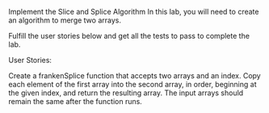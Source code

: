 Implement the Slice and Splice Algorithm
In this lab, you will need to create an algorithm to merge two arrays.

Fulfill the user stories below and get all the tests to pass to complete the lab.

User Stories:

Create a frankenSplice function that accepts two arrays and an index.
Copy each element of the first array into the second array, in order, beginning at the given index, and return the resulting array.
The input arrays should remain the same after the function runs.
